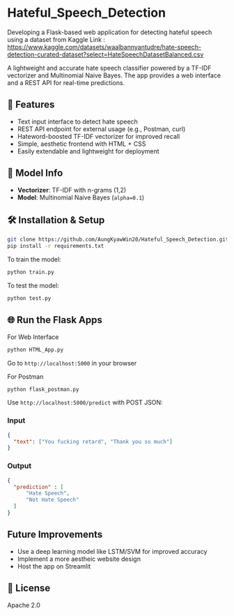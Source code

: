 # Hateful_Speech_Detection
Developing a Flask-based web application for detecting hateful speech using a dataset from Kaggle
Link : https://www.kaggle.com/datasets/waalbannyantudre/hate-speech-detection-curated-dataset?select=HateSpeechDatasetBalanced.csv


A lightweight and accurate hate speech classifier powered by a TF-IDF vectorizer and Multinomial Naive Bayes. The app provides a web interface and a REST API for real-time predictions.

## 🚀 Features

- Text input interface to detect hate speech
- REST API endpoint for external usage (e.g., Postman, curl)
- Hateword-boosted TF-IDF vectorizer for improved recall
- Simple, aesthetic frontend with HTML + CSS
- Easily extendable and lightweight for deployment

## 🧠 Model Info

- **Vectorizer**: TF-IDF with n-grams (1,2)
- **Model**: Multinomial Naive Bayes (`alpha=0.1`)

## 🛠️ Installation & Setup

```bash
git clone https://github.com/AungKyawWin20/Hateful_Speech_Detection.git
pip install -r requirements.txt
```

To train the model:
```bash
python train.py
```

To test the model:
```bash
python test.py
```

## 🌐 Run the Flask Apps

For Web Interface
```bash
python HTML_App.py
```
Go to `http://localhost:5000` in your browser

For Postman
```bash
python flask_postman.py
```
Use `http://localhost:5000/predict` with POST JSON:

### Input

```json
{
  "text": ["You fucking retard", "Thank you so much"]
}
```

### Output

```json
{
  "prediction" : [
      "Hate Speech",
      "Not Hate Speech"
  ]
}
```

## Future Improvements
- Use a deep learning model like LSTM/SVM for improved accuracy
- Implement a more aestheic website design
- Host the app on Streamlit

## 📄 License
Apache 2.0 


